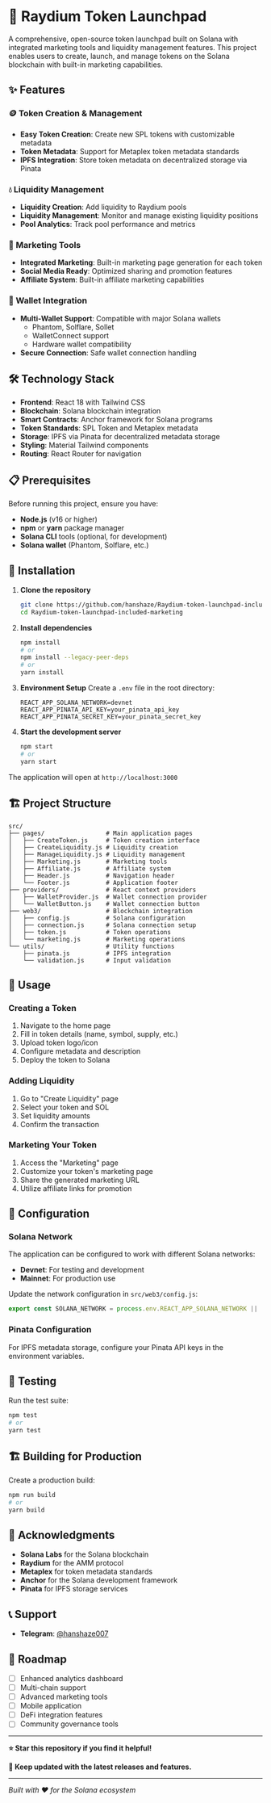 # 🚀 Raydium Token Launchpad

A comprehensive, open-source token launchpad built on Solana with integrated marketing tools and liquidity management features. This project enables users to create, launch, and manage tokens on the Solana blockchain with built-in marketing capabilities.

## ✨ Features

### 🪙 Token Creation & Management
- **Easy Token Creation**: Create new SPL tokens with customizable metadata
- **Token Metadata**: Support for Metaplex token metadata standards
- **IPFS Integration**: Store token metadata on decentralized storage via Pinata

### 💧 Liquidity Management
- **Liquidity Creation**: Add liquidity to Raydium pools
- **Liquidity Management**: Monitor and manage existing liquidity positions
- **Pool Analytics**: Track pool performance and metrics

### 📢 Marketing Tools
- **Integrated Marketing**: Built-in marketing page generation for each token
- **Social Media Ready**: Optimized sharing and promotion features
- **Affiliate System**: Built-in affiliate marketing capabilities

### 🔐 Wallet Integration
- **Multi-Wallet Support**: Compatible with major Solana wallets
  - Phantom, Solflare, Sollet
  - WalletConnect support
  - Hardware wallet compatibility
- **Secure Connection**: Safe wallet connection handling

## 🛠️ Technology Stack

- **Frontend**: React 18 with Tailwind CSS
- **Blockchain**: Solana blockchain integration
- **Smart Contracts**: Anchor framework for Solana programs
- **Token Standards**: SPL Token and Metaplex metadata
- **Storage**: IPFS via Pinata for decentralized metadata storage
- **Styling**: Material Tailwind components
- **Routing**: React Router for navigation

## 📋 Prerequisites

Before running this project, ensure you have:

- **Node.js** (v16 or higher)
- **npm** or **yarn** package manager
- **Solana CLI** tools (optional, for development)
- **Solana wallet** (Phantom, Solflare, etc.)

## 🚀 Installation

1. **Clone the repository**
   ```bash
   git clone https://github.com/hanshaze/Raydium-token-launchpad-included-marketing.git
   cd Raydium-token-launchpad-included-marketing
   ```

2. **Install dependencies**
   ```bash
   npm install
   # or
   npm install --legacy-peer-deps
   # or
   yarn install
   ```

3. **Environment Setup**
   Create a `.env` file in the root directory:
   ```env
   REACT_APP_SOLANA_NETWORK=devnet
   REACT_APP_PINATA_API_KEY=your_pinata_api_key
   REACT_APP_PINATA_SECRET_KEY=your_pinata_secret_key
   ```

4. **Start the development server**
   ```bash
   npm start
   # or
   yarn start
   ```

The application will open at `http://localhost:3000`

## 🏗️ Project Structure

```
src/
├── pages/                 # Main application pages
│   ├── CreateToken.js     # Token creation interface
│   ├── CreateLiquidity.js # Liquidity creation
│   ├── ManageLiquidity.js # Liquidity management
│   ├── Marketing.js       # Marketing tools
│   ├── Affiliate.js       # Affiliate system
│   ├── Header.js          # Navigation header
│   └── Footer.js          # Application footer
├── providers/             # React context providers
│   ├── WalletProvider.js  # Wallet connection provider
│   └── WalletButton.js    # Wallet connection button
├── web3/                  # Blockchain integration
│   ├── config.js          # Solana configuration
│   ├── connection.js      # Solana connection setup
│   ├── token.js           # Token operations
│   └── marketing.js       # Marketing operations
└── utils/                 # Utility functions
    ├── pinata.js          # IPFS integration
    └── validation.js      # Input validation
```

## 📱 Usage

### Creating a Token
1. Navigate to the home page
2. Fill in token details (name, symbol, supply, etc.)
3. Upload token logo/icon
4. Configure metadata and description
5. Deploy the token to Solana

### Adding Liquidity
1. Go to "Create Liquidity" page
2. Select your token and SOL
3. Set liquidity amounts
4. Confirm the transaction

### Marketing Your Token
1. Access the "Marketing" page
2. Customize your token's marketing page
3. Share the generated marketing URL
4. Utilize affiliate links for promotion

## 🔧 Configuration

### Solana Network
The application can be configured to work with different Solana networks:
- **Devnet**: For testing and development
- **Mainnet**: For production use

Update the network configuration in `src/web3/config.js`:

```javascript
export const SOLANA_NETWORK = process.env.REACT_APP_SOLANA_NETWORK || 'devnet';
```

### Pinata Configuration
For IPFS metadata storage, configure your Pinata API keys in the environment variables.

## 🧪 Testing

Run the test suite:
```bash
npm test
# or
yarn test
```

## 🏗️ Building for Production

Create a production build:
```bash
npm run build
# or
yarn build
```

## 🙏 Acknowledgments

- **Solana Labs** for the Solana blockchain
- **Raydium** for the AMM protocol
- **Metaplex** for token metadata standards
- **Anchor** for the Solana development framework
- **Pinata** for IPFS storage services

## 📞 Support
- **Telegram**: [@hanshaze007](https://t.me/hanshaze007)

## 🔮 Roadmap

- [ ] Enhanced analytics dashboard
- [ ] Multi-chain support
- [ ] Advanced marketing tools
- [ ] Mobile application
- [ ] DeFi integration features
- [ ] Community governance tools

---

**⭐ Star this repository if you find it helpful!**

**🔄 Keep updated with the latest releases and features.**

---

*Built with ❤️ for the Solana ecosystem*
